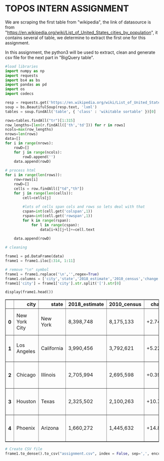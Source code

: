 
# TOPOS INTERN ASSIGNMENT

We are scraping the first table from "wikipedia", the link of datasource is from "https://en.wikipedia.org/wiki/List_of_United_States_cities_by_population", it contains several of table, we determine to extract the first one for this assignment. 

In this assignment, the python3 will be used to extract, clean and generate csv file for the next part in "BigQuery table". 


```python
#load libraries
import numpy as np
import requests
import bs4 as bs
import pandas as pd
import os
import codecs
```


```python
resp = requests.get('https://en.wikipedia.org/wiki/List_of_United_States_cities_by_population')
soup = bs.BeautifulSoup(resp.text, 'lxml')
tables = soup.findAll('table', { 'class' : 'wikitable sortable' })[0]

rows=tables.findAll("tr")[1:315]
row_lengths=[len(r.findAll(['th','td'])) for r in rows]
ncols=max(row_lengths)
nrows=len(rows)
data=[]
for i in range(nrows):
    rowD=[]
    for j in range(ncols):
        rowD.append('')
    data.append(rowD)
    
# process html
for i in range(len(rows)):
    row=rows[i]
    rowD=[]
    cells = row.findAll(["td","th"])
    for j in range(len(cells)):
        cell=cells[j]
            
        #lots of cells span cols and rows so lets deal with that
        cspan=int(cell.get('colspan',1))
        rspan=int(cell.get('rowspan',1))
        for k in range(rspan):
            for l in range(cspan):
                data[i+k][j+l]+=cell.text
    
    data.append(rowD)
```


```python
# cleaning

frame1 = pd.DataFrame(data)
frame1 = frame1.iloc[:314, 1:11]

# remove "\n" symbol
frame1 = frame1.replace('\n','',regex=True)
frame1.columns = ['city','state','2018_estimate','2010_census','change','2016_land_area1','2016_land_area2','2016_pop_den1', '2016_pop_den2', 'loc']
frame1['city'] = frame1['city'].str.split('[').str[0]
```


```python
display(frame1.head())
```


<div>
<style scoped>
    .dataframe tbody tr th:only-of-type {
        vertical-align: middle;
    }

    .dataframe tbody tr th {
        vertical-align: top;
    }

    .dataframe thead th {
        text-align: right;
    }
</style>
<table border="1" class="dataframe">
  <thead>
    <tr style="text-align: right;">
      <th></th>
      <th>city</th>
      <th>state</th>
      <th>2018_estimate</th>
      <th>2010_census</th>
      <th>change</th>
      <th>2016_land_area1</th>
      <th>2016_land_area2</th>
      <th>2016_pop_den1</th>
      <th>2016_pop_den2</th>
      <th>loc</th>
    </tr>
  </thead>
  <tbody>
    <tr>
      <th>0</th>
      <td>New York City</td>
      <td>New York</td>
      <td>8,398,748</td>
      <td>8,175,133</td>
      <td>+2.74%</td>
      <td>301.5 sq mi</td>
      <td>780.9 km2</td>
      <td>28,317/sq mi</td>
      <td>10,933/km2</td>
      <td>40°39′49″N 73°56′19″W﻿ / ﻿40.6635°N 73.9387°W﻿...</td>
    </tr>
    <tr>
      <th>1</th>
      <td>Los Angeles</td>
      <td>California</td>
      <td>3,990,456</td>
      <td>3,792,621</td>
      <td>+5.22%</td>
      <td>468.7 sq mi</td>
      <td>1,213.9 km2</td>
      <td>8,484/sq mi</td>
      <td>3,276/km2</td>
      <td>34°01′10″N 118°24′39″W﻿ / ﻿34.0194°N 118.4108°...</td>
    </tr>
    <tr>
      <th>2</th>
      <td>Chicago</td>
      <td>Illinois</td>
      <td>2,705,994</td>
      <td>2,695,598</td>
      <td>+0.39%</td>
      <td>227.3 sq mi</td>
      <td>588.7 km2</td>
      <td>11,900/sq mi</td>
      <td>4,600/km2</td>
      <td>41°50′15″N 87°40′54″W﻿ / ﻿41.8376°N 87.6818°W﻿...</td>
    </tr>
    <tr>
      <th>3</th>
      <td>Houston</td>
      <td>Texas</td>
      <td>2,325,502</td>
      <td>2,100,263</td>
      <td>+10.72%</td>
      <td>637.5 sq mi</td>
      <td>1,651.1 km2</td>
      <td>3,613/sq mi</td>
      <td>1,395/km2</td>
      <td>29°47′12″N 95°23′27″W﻿ / ﻿29.7866°N 95.3909°W﻿...</td>
    </tr>
    <tr>
      <th>4</th>
      <td>Phoenix</td>
      <td>Arizona</td>
      <td>1,660,272</td>
      <td>1,445,632</td>
      <td>+14.85%</td>
      <td>517.6 sq mi</td>
      <td>1,340.6 km2</td>
      <td>3,120/sq mi</td>
      <td>1,200/km2</td>
      <td>33°34′20″N 112°05′24″W﻿ / ﻿33.5722°N 112.0901°...</td>
    </tr>
  </tbody>
</table>
</div>



```python
# Create CSV file
frame1.to_dense().to_csv("assignment.csv", index = False, sep=',', encoding='utf-8')
```


```python

```

